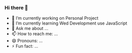 ### Hi there 👋

- 🔭 I’m currently working on Personal Project
- 🌱 I’m currently learning Wed Development use JavaScript
- 💬 Ask me about ...
- 📫 How to reach me: ...
- 😄 Pronouns: ...
- ⚡ Fun fact: ...
